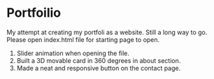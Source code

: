 # Portfoilio

My attempt at creating my portfoli as a website. Still a long way to go.
 Please open index.html file for starting page to open.
1. Slider animation when opening the file.
2. Built a 3D movable card in 360 degrees in about section.
3. Made a neat and responsive button on the contact page.
